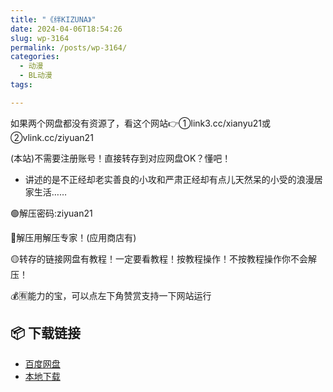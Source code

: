 ```yaml
---
title: "《绊KIZUNA》"
date: 2024-04-06T18:54:26
slug: wp-3164
permalink: /posts/wp-3164/
categories:
  - 动漫
  - BL动漫
tags:

---
```


如果两个网盘都没有资源了，看这个网站👉①link3.cc/xianyu21或②vlink.cc/ziyuan21

(本站)不需要注册账号！直接转存到对应网盘OK？懂吧！

*   讲述的是不正经却老实善良的小攻和严肃正经却有点儿天然呆的小受的浪漫居家生活……

🟢解压密码:ziyuan21

🔵解压用解压专家！(应用商店有)

🟡转存的链接网盘有教程！一定要看教程！按教程操作！不按教程操作你不会解压！

💰🈶能力的宝，可以点左下角赞赏支持一下网站运行

## 📦 下载链接
- [百度网盘](https://blziyuan21.com/pay-download/3164?key=ba58a83e4b&down_id=0)
- [本地下载](https://blziyuan21.com/pay-download/3164?key=ba58a83e4b&down_id=1)


